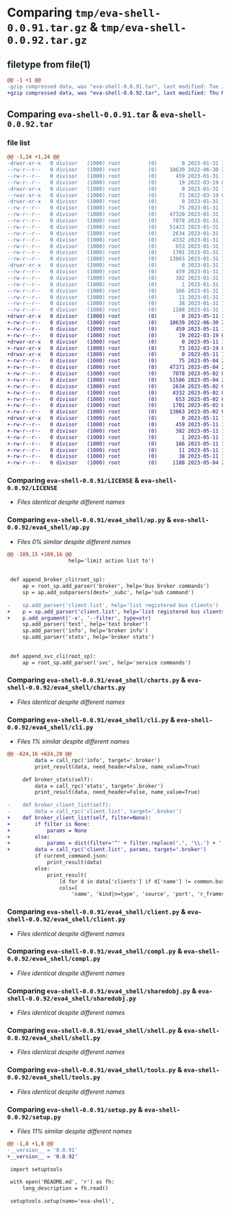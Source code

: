 # Comparing `tmp/eva-shell-0.0.91.tar.gz` & `tmp/eva-shell-0.0.92.tar.gz`

## filetype from file(1)

```diff
@@ -1 +1 @@
-gzip compressed data, was "eva-shell-0.0.91.tar", last modified: Tue Jan 31 19:57:00 2023, max compression
+gzip compressed data, was "eva-shell-0.0.92.tar", last modified: Thu May 11 15:47:04 2023, max compression
```

## Comparing `eva-shell-0.0.91.tar` & `eva-shell-0.0.92.tar`

### file list

```diff
@@ -1,24 +1,24 @@
-drwxr-xr-x   0 divisor   (1000) root         (0)        0 2023-01-31 19:57:00.014638 eva-shell-0.0.91/
--rw-r--r--   0 divisor   (1000) root         (0)    10639 2022-06-30 23:31:07.000000 eva-shell-0.0.91/LICENSE
--rw-r--r--   0 divisor   (1000) root         (0)      459 2023-01-31 19:57:00.014638 eva-shell-0.0.91/PKG-INFO
--rw-r--r--   0 divisor   (1000) root         (0)       19 2022-03-19 02:57:04.000000 eva-shell-0.0.91/README.md
-drwxr-xr-x   0 divisor   (1000) root         (0)        0 2023-01-31 19:57:00.014638 eva-shell-0.0.91/bin/
--rwxr-xr-x   0 divisor   (1000) root         (0)       73 2022-03-19 02:57:04.000000 eva-shell-0.0.91/bin/eva
-drwxr-xr-x   0 divisor   (1000) root         (0)        0 2023-01-31 19:57:00.014638 eva-shell-0.0.91/eva4_shell/
--rw-r--r--   0 divisor   (1000) root         (0)       75 2023-01-31 19:56:58.000000 eva-shell-0.0.91/eva4_shell/__init__.py
--rw-r--r--   0 divisor   (1000) root         (0)    47320 2023-01-31 19:56:58.000000 eva-shell-0.0.91/eva4_shell/ap.py
--rw-r--r--   0 divisor   (1000) root         (0)     7078 2023-01-31 19:56:58.000000 eva-shell-0.0.91/eva4_shell/charts.py
--rw-r--r--   0 divisor   (1000) root         (0)    51423 2023-01-31 19:56:58.000000 eva-shell-0.0.91/eva4_shell/cli.py
--rw-r--r--   0 divisor   (1000) root         (0)     2634 2023-01-31 19:56:58.000000 eva-shell-0.0.91/eva4_shell/client.py
--rw-r--r--   0 divisor   (1000) root         (0)     4332 2023-01-31 19:56:58.000000 eva-shell-0.0.91/eva4_shell/compl.py
--rw-r--r--   0 divisor   (1000) root         (0)      653 2023-01-31 19:56:58.000000 eva-shell-0.0.91/eva4_shell/sharedobj.py
--rw-r--r--   0 divisor   (1000) root         (0)     1701 2023-01-31 19:56:58.000000 eva-shell-0.0.91/eva4_shell/shell.py
--rw-r--r--   0 divisor   (1000) root         (0)    13863 2023-01-31 19:56:58.000000 eva-shell-0.0.91/eva4_shell/tools.py
-drwxr-xr-x   0 divisor   (1000) root         (0)        0 2023-01-31 19:57:00.014638 eva-shell-0.0.91/eva_shell.egg-info/
--rw-r--r--   0 divisor   (1000) root         (0)      459 2023-01-31 19:56:59.000000 eva-shell-0.0.91/eva_shell.egg-info/PKG-INFO
--rw-r--r--   0 divisor   (1000) root         (0)      382 2023-01-31 19:56:59.000000 eva-shell-0.0.91/eva_shell.egg-info/SOURCES.txt
--rw-r--r--   0 divisor   (1000) root         (0)        1 2023-01-31 19:56:59.000000 eva-shell-0.0.91/eva_shell.egg-info/dependency_links.txt
--rw-r--r--   0 divisor   (1000) root         (0)      166 2023-01-31 19:56:59.000000 eva-shell-0.0.91/eva_shell.egg-info/requires.txt
--rw-r--r--   0 divisor   (1000) root         (0)       11 2023-01-31 19:56:59.000000 eva-shell-0.0.91/eva_shell.egg-info/top_level.txt
--rw-r--r--   0 divisor   (1000) root         (0)       38 2023-01-31 19:57:00.014638 eva-shell-0.0.91/setup.cfg
--rw-r--r--   0 divisor   (1000) root         (0)     1188 2023-01-31 19:56:58.000000 eva-shell-0.0.91/setup.py
+drwxr-xr-x   0 divisor   (1000) root         (0)        0 2023-05-11 15:47:04.744640 eva-shell-0.0.92/
+-rw-r--r--   0 divisor   (1000) root         (0)    10639 2022-06-30 23:31:07.000000 eva-shell-0.0.92/LICENSE
+-rw-r--r--   0 divisor   (1000) root         (0)      459 2023-05-11 15:47:04.744640 eva-shell-0.0.92/PKG-INFO
+-rw-r--r--   0 divisor   (1000) root         (0)       19 2022-03-19 02:57:04.000000 eva-shell-0.0.92/README.md
+drwxr-xr-x   0 divisor   (1000) root         (0)        0 2023-05-11 15:47:04.744640 eva-shell-0.0.92/bin/
+-rwxr-xr-x   0 divisor   (1000) root         (0)       73 2022-03-19 02:57:04.000000 eva-shell-0.0.92/bin/eva
+drwxr-xr-x   0 divisor   (1000) root         (0)        0 2023-05-11 15:47:04.744640 eva-shell-0.0.92/eva4_shell/
+-rw-r--r--   0 divisor   (1000) root         (0)       75 2023-05-04 21:53:31.000000 eva-shell-0.0.92/eva4_shell/__init__.py
+-rw-r--r--   0 divisor   (1000) root         (0)    47371 2023-05-04 21:53:31.000000 eva-shell-0.0.92/eva4_shell/ap.py
+-rw-r--r--   0 divisor   (1000) root         (0)     7078 2023-05-02 01:18:10.000000 eva-shell-0.0.92/eva4_shell/charts.py
+-rw-r--r--   0 divisor   (1000) root         (0)    51586 2023-05-04 21:53:31.000000 eva-shell-0.0.92/eva4_shell/cli.py
+-rw-r--r--   0 divisor   (1000) root         (0)     2634 2023-05-02 01:18:10.000000 eva-shell-0.0.92/eva4_shell/client.py
+-rw-r--r--   0 divisor   (1000) root         (0)     4332 2023-05-02 01:18:10.000000 eva-shell-0.0.92/eva4_shell/compl.py
+-rw-r--r--   0 divisor   (1000) root         (0)      653 2023-05-02 01:18:10.000000 eva-shell-0.0.92/eva4_shell/sharedobj.py
+-rw-r--r--   0 divisor   (1000) root         (0)     1701 2023-05-02 01:18:10.000000 eva-shell-0.0.92/eva4_shell/shell.py
+-rw-r--r--   0 divisor   (1000) root         (0)    13863 2023-05-02 01:18:10.000000 eva-shell-0.0.92/eva4_shell/tools.py
+drwxr-xr-x   0 divisor   (1000) root         (0)        0 2023-05-11 15:47:04.744640 eva-shell-0.0.92/eva_shell.egg-info/
+-rw-r--r--   0 divisor   (1000) root         (0)      459 2023-05-11 15:47:04.000000 eva-shell-0.0.92/eva_shell.egg-info/PKG-INFO
+-rw-r--r--   0 divisor   (1000) root         (0)      382 2023-05-11 15:47:04.000000 eva-shell-0.0.92/eva_shell.egg-info/SOURCES.txt
+-rw-r--r--   0 divisor   (1000) root         (0)        1 2023-05-11 15:47:04.000000 eva-shell-0.0.92/eva_shell.egg-info/dependency_links.txt
+-rw-r--r--   0 divisor   (1000) root         (0)      166 2023-05-11 15:47:04.000000 eva-shell-0.0.92/eva_shell.egg-info/requires.txt
+-rw-r--r--   0 divisor   (1000) root         (0)       11 2023-05-11 15:47:04.000000 eva-shell-0.0.92/eva_shell.egg-info/top_level.txt
+-rw-r--r--   0 divisor   (1000) root         (0)       38 2023-05-11 15:47:04.744640 eva-shell-0.0.92/setup.cfg
+-rw-r--r--   0 divisor   (1000) root         (0)     1188 2023-05-04 21:53:31.000000 eva-shell-0.0.92/setup.py
```

### Comparing `eva-shell-0.0.91/LICENSE` & `eva-shell-0.0.92/LICENSE`

 * *Files identical despite different names*

### Comparing `eva-shell-0.0.91/eva4_shell/ap.py` & `eva-shell-0.0.92/eva4_shell/ap.py`

 * *Files 0% similar despite different names*

```diff
@@ -189,15 +189,16 @@
                    help='limit action list to')
 
 
 def append_broker_cli(root_sp):
     ap = root_sp.add_parser('broker', help='bus broker commands')
     sp = ap.add_subparsers(dest='_subc', help='sub command')
 
-    sp.add_parser('client.list', help='list registered bus clients')
+    p = sp.add_parser('client.list', help='list registered bus clients')
+    p.add_argument('-x', '--filter', type=str)
     sp.add_parser('test', help='test broker')
     sp.add_parser('info', help='broker info')
     sp.add_parser('stats', help='broker stats')
 
 
 def append_svc_cli(root_sp):
     ap = root_sp.add_parser('svc', help='service commands')
```

### Comparing `eva-shell-0.0.91/eva4_shell/charts.py` & `eva-shell-0.0.92/eva4_shell/charts.py`

 * *Files identical despite different names*

### Comparing `eva-shell-0.0.91/eva4_shell/cli.py` & `eva-shell-0.0.92/eva4_shell/cli.py`

 * *Files 1% similar despite different names*

```diff
@@ -624,16 +624,20 @@
         data = call_rpc('info', target='.broker')
         print_result(data, need_header=False, name_value=True)
 
     def broker_stats(self):
         data = call_rpc('stats', target='.broker')
         print_result(data, need_header=False, name_value=True)
 
-    def broker_client_list(self):
-        data = call_rpc('client.list', target='.broker')
+    def broker_client_list(self, filter=None):
+        if filter is None:
+            params = None
+        else:
+            params = dict(filter='^' + filter.replace('.', '\\.') + '.*$')
+        data = call_rpc('client.list', params, target='.broker')
         if current_command.json:
             print_result(data)
         else:
             print_result(
                 [d for d in data['clients'] if d['name'] != common.bus_name],
                 cols=[
                     'name', 'kind|n=type', 'source', 'port', 'r_frames',
```

### Comparing `eva-shell-0.0.91/eva4_shell/client.py` & `eva-shell-0.0.92/eva4_shell/client.py`

 * *Files identical despite different names*

### Comparing `eva-shell-0.0.91/eva4_shell/compl.py` & `eva-shell-0.0.92/eva4_shell/compl.py`

 * *Files identical despite different names*

### Comparing `eva-shell-0.0.91/eva4_shell/sharedobj.py` & `eva-shell-0.0.92/eva4_shell/sharedobj.py`

 * *Files identical despite different names*

### Comparing `eva-shell-0.0.91/eva4_shell/shell.py` & `eva-shell-0.0.92/eva4_shell/shell.py`

 * *Files identical despite different names*

### Comparing `eva-shell-0.0.91/eva4_shell/tools.py` & `eva-shell-0.0.92/eva4_shell/tools.py`

 * *Files identical despite different names*

### Comparing `eva-shell-0.0.91/setup.py` & `eva-shell-0.0.92/setup.py`

 * *Files 11% similar despite different names*

```diff
@@ -1,8 +1,8 @@
-__version__ = '0.0.91'
+__version__ = '0.0.92'
 
 import setuptools
 
 with open('README.md', 'r') as fh:
     long_description = fh.read()
 
 setuptools.setup(name='eva-shell',
```

